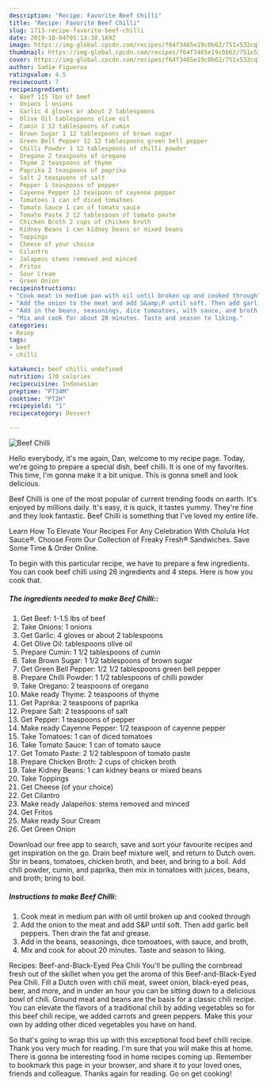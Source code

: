 ```yaml
---
description: "Recipe: Favorite Beef Chilli"
title: "Recipe: Favorite Beef Chilli"
slug: 1713-recipe-favorite-beef-chilli
date: 2019-10-04T05:13:38.169Z
image: https://img-global.cpcdn.com/recipes/f64f3465e19c0b62/751x532cq70/beef-chilli-recipe-main-photo.jpg
thumbnail: https://img-global.cpcdn.com/recipes/f64f3465e19c0b62/751x532cq70/beef-chilli-recipe-main-photo.jpg
cover: https://img-global.cpcdn.com/recipes/f64f3465e19c0b62/751x532cq70/beef-chilli-recipe-main-photo.jpg
author: Sadie Figueroa
ratingvalue: 4.5
reviewcount: 7
recipeingredient:
-  Beef 115 lbs of beef
-  Onions 1 onions
-  Garlic 4 gloves or about 2 tablespoons
-  Olive Oil tablespoons olive oil
-  Cumin 1 12 tablespoons of cumin
-  Brown Sugar 1 12 tablespoons of brown sugar
-  Green Bell Pepper 12 12 tablespoons green bell pepper
-  Chilli Powder 1 12 tablespoons of chilli powder
-  Oregano 2 teaspoons of oregano
-  Thyme 2 teaspoons of thyme
-  Paprika 2 teaspoons of paprika
-  Salt 2 teaspoons of salt
-  Pepper 1 teaspoons of pepper
-  Cayenne Pepper 12 teaspoon of cayenne pepper
-  Tomatoes 1 can of diced tomatoes
-  Tomato Sauce 1 can of tomato sauce
-  Tomato Paste 2 12 tablespoon of tomato paste
-  Chicken Broth 2 cups of chicken broth
-  Kidney Beans 1 can kidney beans or mixed beans
-  Toppings
-  Cheese of your choice
-  Cilantro
-  Jalapeos stems removed and minced
-  Fritos
-  Sour Cream
-  Green Onion
recipeinstructions:
- "Cook meat in medium pan with oil until broken up and cooked through"
- "Add the onion to the meat and add S&amp;P until soft. Then add garlic bell peppers. Then drain the fat and grease."
- "Add in the beans, seasonings, dice tomoatoes, with sauce, and broth,"
- "Mix and cook for about 20 minutes. Taste and season to liking."
categories:
- Resep
tags:
- beef
- chilli

katakunci: beef chilli undefined
nutrition: 170 calories
recipecuisine: Indonesian
preptime: "PT34M"
cooktime: "PT2H"
recipeyield: "1"
recipecategory: Dessert

---
```



![Beef Chilli](https://img-global.cpcdn.com/recipes/f64f3465e19c0b62/751x532cq70/beef-chilli-recipe-main-photo.jpg)

Hello everybody, it's me again, Dan, welcome to my recipe page. Today, we're going to prepare a special dish, beef chilli. It is one of my favorites. This time, I'm gonna make it a bit unique. This is gonna smell and look delicious.

Beef Chilli is one of the most popular of current trending foods on earth. It's enjoyed by millions daily. It's easy, it is quick, it tastes yummy. They're fine and they look fantastic. Beef Chilli is something that I've loved my entire life.

Learn How To Elevate Your Recipes For Any Celebration With Cholula Hot Sauce®. Choose From Our Collection of Freaky Fresh® Sandwiches. Save Some Time &amp; Order Online.


To begin with this particular recipe, we have to prepare a few ingredients. You can cook beef chilli using 26 ingredients and 4 steps. Here is how you cook that.

##### The ingredients needed to make Beef Chilli::

1. Get  Beef: 1-1.5 lbs of beef
1. Take  Onions: 1 onions
1. Get  Garlic: 4 gloves or about 2 tablespoons
1. Get  Olive Oil: tablespoons olive oil
1. Prepare  Cumin: 1 1/2 tablespoons of cumin
1. Take  Brown Sugar: 1 1/2 tablespoons of brown sugar
1. Get  Green Bell Pepper: 1/2 1/2 tablespoons green bell pepper
1. Prepare  Chilli Powder: 1 1/2 tablespoons of chilli powder
1. Take  Oregano: 2 teaspoons of oregano
1. Make ready  Thyme: 2 teaspoons of thyme
1. Get  Paprika: 2 teaspoons of paprika
1. Prepare  Salt: 2 teaspoons of salt
1. Get  Pepper: 1 teaspoons of pepper
1. Make ready  Cayenne Pepper: 1/2 teaspoon of cayenne pepper
1. Take  Tomatoes: 1 can of diced tomatoes
1. Take  Tomato Sauce: 1 can of tomato sauce
1. Get  Tomato Paste: 2 1/2 tablespoon of tomato paste
1. Prepare  Chicken Broth: 2 cups of chicken broth
1. Take  Kidney Beans: 1 can kidney beans or mixed beans
1. Take  Toppings
1. Get  Cheese (of your choice)
1. Get  Cilantro
1. Make ready  Jalapeños: stems removed and minced
1. Get  Fritos
1. Make ready  Sour Cream
1. Get  Green Onion


Download our free app to search, save and sort your favourite recipes and get inspiration on the go. Drain beef mixture well, and return to Dutch oven. Stir in beans, tomatoes, chicken broth, and beer, and bring to a boil. Add chili powder, cumin, and paprika, then mix in tomatoes with juices, beans, and broth; bring to boil. 

##### Instructions to make Beef Chilli:

1. Cook meat in medium pan with oil until broken up and cooked through
1. Add the onion to the meat and add S&amp;P until soft. Then add garlic bell peppers. Then drain the fat and grease.
1. Add in the beans, seasonings, dice tomoatoes, with sauce, and broth,
1. Mix and cook for about 20 minutes. Taste and season to liking.


Recipes: Beef-and-Black-Eyed Pea Chili You&#39;ll be pulling the cornbread fresh out of the skillet when you get the aroma of this Beef-and-Black-Eyed Pea Chili. Fill a Dutch oven with chili meat, sweet onion, black-eyed peas, beer, and more, and in under an hour you can be sitting down to a delicious bowl of chili. Ground meat and beans are the basis for a classic chili recipe. You can elevate the flavors of a traditional chili by adding vegetables so for this beef chili recipe, we added carrots and green peppers. Make this your own by adding other diced vegetables you have on hand. 

So that's going to wrap this up with this exceptional food beef chilli recipe. Thank you very much for reading. I'm sure that you will make this at home. There is gonna be interesting food in home recipes coming up. Remember to bookmark this page in your browser, and share it to your loved ones, friends and colleague. Thanks again for reading. Go on get cooking!
